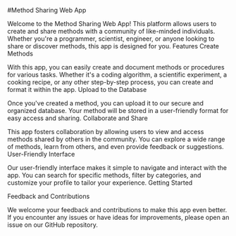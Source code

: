 #Method Sharing Web App

Welcome to the Method Sharing Web App! This platform allows users to create and share methods with a community of like-minded individuals. Whether you're a programmer, scientist, engineer, or anyone looking to share or discover methods, this app is designed for you.
Features
Create Methods

With this app, you can easily create and document methods or procedures for various tasks. Whether it's a coding algorithm, a scientific experiment, a cooking recipe, or any other step-by-step process, you can create and format it within the app.
Upload to the Database

Once you've created a method, you can upload it to our secure and organized database. Your method will be stored in a user-friendly format for easy access and sharing.
Collaborate and Share

This app fosters collaboration by allowing users to view and access methods shared by others in the community. You can explore a wide range of methods, learn from others, and even provide feedback or suggestions.
User-Friendly Interface

Our user-friendly interface makes it simple to navigate and interact with the app. You can search for specific methods, filter by categories, and customize your profile to tailor your experience.
Getting Started

Feedback and Contributions

We welcome your feedback and contributions to make this app even better. If you encounter any issues or have ideas for improvements, please open an issue on our GitHub repository.
